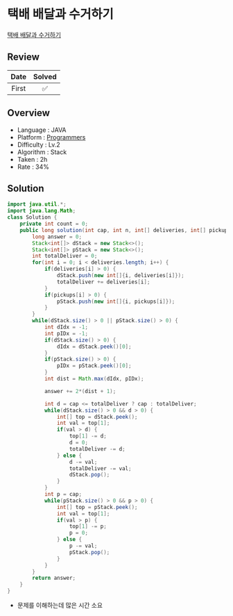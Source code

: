 # 택배 배달과 수거하기

[택배 배달과 수거하기](https://school.programmers.co.kr/learn/courses/30/lessons/150369)

## Review

| Date  | Solved |
| :---: | :----: |
| First |   ✅   |

## Overview

- Language : JAVA
- Platform : [Programmers](https://school.programmers.co.kr/learn/challenges)
- Difficulty : Lv.2
- Algorithm : Stack
- Taken : 2h
- Rate : 34%

## Solution

```JAVA
import java.util.*;
import java.lang.Math;
class Solution {
    private int count = 0;
    public long solution(int cap, int n, int[] deliveries, int[] pickups) {
        long answer = 0;
        Stack<int[]> dStack = new Stack<>();
        Stack<int[]> pStack = new Stack<>();
        int totalDeliver = 0;
        for(int i = 0; i < deliveries.length; i++) {
            if(deliveries[i] > 0) {
                dStack.push(new int[]{i, deliveries[i]});
                totalDeliver += deliveries[i];
            }
            if(pickups[i] > 0) {
                pStack.push(new int[]{i, pickups[i]});
            }
        }
        while(dStack.size() > 0 || pStack.size() > 0) {
            int dIdx = -1;
            int pIDx = -1;
            if(dStack.size() > 0) {
                dIdx = dStack.peek()[0];
            }
            if(pStack.size() > 0) {
                pIDx = pStack.peek()[0];
            }
            int dist = Math.max(dIdx, pIDx);

            answer += 2*(dist + 1);

            int d = cap <= totalDeliver ? cap : totalDeliver;
            while(dStack.size() > 0 && d > 0) {
                int[] top = dStack.peek();
                int val = top[1];
                if(val > d) {
                    top[1] -= d;
                    d = 0;
                    totalDeliver -= d;
                } else {
                    d -= val;
                    totalDeliver -= val;
                    dStack.pop();
                }
            }
            int p = cap;
            while(pStack.size() > 0 && p > 0) {
                int[] top = pStack.peek();
                int val = top[1];
                if(val > p) {
                    top[1] -= p;
                    p = 0;
                } else {
                    p -= val;
                    pStack.pop();
                }
            }
        }
        return answer;
    }
}
```

- 문제를 이해하는데 많은 시간 소요

